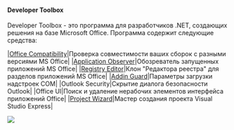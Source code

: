 #### Developer Toolbox
Developer Toolbox - это программа для разработчиков .NET, создающих решения на базе Microsoft Office. Программа содержит следующие средства:

|[Office Compatibility](OfficeCompatibility_Russian)|Проверка совместимости ваших сборок с разными версиями MS Office|
|[Application Observer](ApplicationObserver_Russian)|Обозреватель запущенных приложений MS Office|
|[Registry Editor](RegistryEditor_Russian)|Клон "Редактора реестра" для разделов приложений MS Office|
|[Addin Guard](AddinGuard_Russian)|Параметры загрузки надстроек COM|
|Outlook Security|Скрытие диалога безопасности Outlook|
|Office UI|Поиск и удаление нерабочих элементов интерфейса приложений Office|
|[Project Wizard](ProjectWizard_RU)|Мастер создания проекта Visual Studio Express|

![](DeveloperToolbox_Russian_http://download.codeplex.com/Download?ProjectName=netoffice&DownloadId=369835)